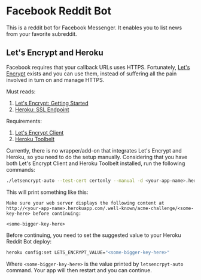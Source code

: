 # Facebook Reddit Bot

This is a reddit bot for Facebook Messenger. It enables you to list news from your favorite subreddit.

## Let's Encrypt and Heroku

Facebook requires that your callback URLs uses HTTPS. Fortunately, [Let's Encrypt](https://letsencrypt.org/) exists and you can use them, instead of suffering all the pain involved in turn on and manage HTTPS.

Must reads:

1. [Let's Encrypt: Getting Started](https://letsencrypt.org/getting-started/)
2. [Heroku: SSL Endpoint](https://devcenter.heroku.com/articles/ssl-endpoint)

Requirements:

1. [Let's Encrypt Client](https://github.com/letsencrypt/letsencrypt)
2. [Heroku Toolbelt](https://toolbelt.heroku.com/)

Currently, there is no wrapper/add-on that integrates Let's Encrypt and Heroku, so you need to do the setup manually. Considering that you have both Let's Encrypt Client and Heroku Toolbelt installed, run the following commands:

```bash
./letsencrypt-auto --test-cert certonly --manual -d <your-app-name>.herokuapp.com
```

This will print something like this:

```
Make sure your web server displays the following content at
http://<your-app-name>.herokuapp.com/.well-known/acme-challenge/<some-key-here> before continuing:

<some-bigger-key-here>
```

Before continuing, you need to set the suggested value to your Heroku Reddit Bot deploy:

```bash
heroku config:set LETS_ENCRYPT_VALUE="<some-bigger-key-here>"
```

Where `<some-bigger-key-here>` is the value printed by `letsencrpyt-auto` command. Your app will then restart and you can continue.

